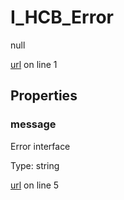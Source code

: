 # I_HCB_Error

null 

[url](https://github.com/devramsean0/hcb.js/blob/9ac440e/src/api_schemas/error.ts#L1) on line 1  

## Properties
### message

Error interface 

Type: string  

[url](https://github.com/devramsean0/hcb.js/blob/9ac440e/src/api_schemas/error.ts#L5) on line 5  
